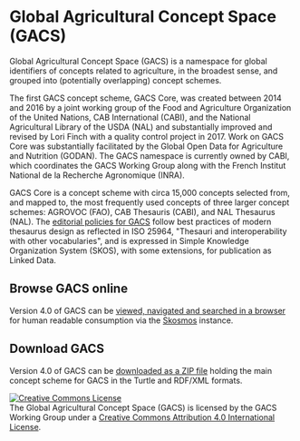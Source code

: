 # Global Agricultural Concept Space (GACS)

Global Agricultural Concept Space (GACS) is a namespace for global identifiers of concepts related to agriculture, in the broadest sense, and grouped into (potentially overlapping) concept schemes.

The first GACS concept scheme, GACS Core, was created between 2014 and 2016 by a joint working group of the Food and Agriculture Organization of the United Nations, CAB International (CABI), and the National Agricultural Library of the USDA (NAL) and substantially improved and revised by Lori Finch with a quality control project in 2017.  Work on GACS Core was substantially facilitated by the Global Open Data for Agriculture and Nutrition (GODAN).  The GACS namespace is currently owned by CABI, which coordinates the GACS Working Group along with the French Institut National de la Recherche Agronomique (INRA).

GACS Core is a concept scheme with circa 15,000 concepts selected from, and mapped to, the most frequently used concepts of three larger concept schemes: AGROVOC (FAO), CAB Thesauris (CABI), and NAL Thesaurus (NAL).  The [editorial policies for GACS](http://agrisemantics.github.io/gacs-qip/) follow best practices of modern thesaurus design as reflected in ISO 25964, "Thesauri and interoperability with other vocabularies", and is expressed in Simple Knowledge Organization System (SKOS), with some extensions, for publication as Linked Data.  

## Browse GACS online

Version 4.0 of GACS can be [viewed, navigated and searched in a browser](http://browser.agrisemantics.org/gacs/en/) for human readable consumption via the [Skosmos](http://www.skosmos.org/) instance.

## Download GACS

Version 4.0 of GACS can be [downloaded as a ZIP file](https://github.com/agrisemantics/website/blob/master/downloads/gacs-4.0.zip) holding the main concept scheme for GACS in the Turtle and RDF/XML formats.

<a rel="license" href="http://creativecommons.org/licenses/by/4.0/"><img alt="Creative Commons License" style="border-width:0" src="https://i.creativecommons.org/l/by/4.0/88x31.png" /></a><br />The Global Agricultural Concept Space (GACS) is licensed by the GACS Working Group under a <a rel="license" href="http://creativecommons.org/licenses/by/4.0/">Creative Commons Attribution 4.0 International License</a>.


